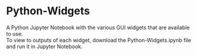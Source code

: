 # Python-Widgets

A Python Jupyter Notebook with the various GUI widgets that are available to use. <br/>
To view to outputs of each widget, download the Python-Widgets.ipynb file and run it in Jupyter Notebook.
